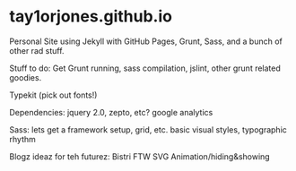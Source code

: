 tay1orjones.github.io
=====================

Personal Site using Jekyll with GitHub Pages, Grunt, Sass, and a bunch of other rad stuff.

Stuff to do:
Get Grunt running,
sass compilation,
jslint,
other grunt related goodies.

Typekit (pick out fonts!)

Dependencies:
	jquery 2.0, zepto, etc?
	google analytics

Sass:
	lets get a framework setup, grid, etc.
	basic visual styles,
	typographic rhythm

Blogz ideaz for teh futurez:
Bistri FTW
SVG Animation/hiding&showing